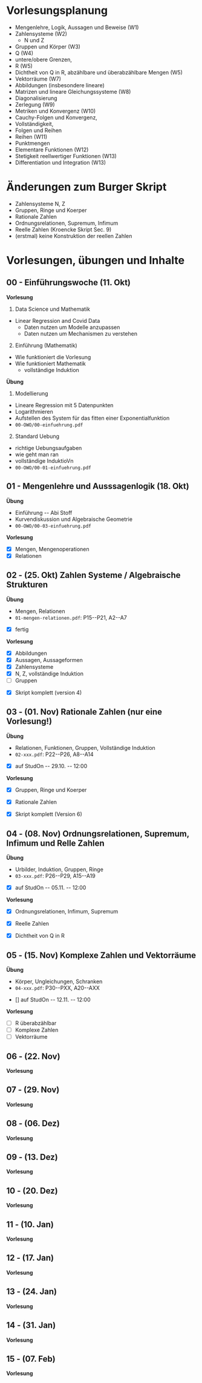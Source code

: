 # Vorlesungsplanung 

 * Mengenlehre, Logik, Aussagen und Beweise (W1)
 * Zahlensysteme (W2) 
   * N und Z
 * Gruppen und K&ouml;rper (W3)
 * Q (W4)
 * untere/obere Grenzen,
 * R (W5) 
 * Dichtheit von Q in R, abzählbare und überabzählbare Mengen (W5)
 * Vektorr&auml;ume (W7)
 * Abbildungen (insbesondere lineare) 
 * Matrizen und lineare Gleichungssysteme (W8)
 * Diagonalisierung 
 * Zerlegung (W9)
 * Metriken und Konvergenz (W10)
 * Cauchy-Folgen und Konvergenz, 
 * Vollständigkeit, 
 * Folgen und Reihen
 * Reihen (W11)
 * Punktmengen
 * Elementare Funktionen (W12)
 * Stetigkeit reellwertiger Funktionen (W13)
 * Differentiation und Integration (W13)

# &Auml;nderungen zum Burger Skript

 * Zahlensysteme N, Z
 * Gruppen, Ringe und Koerper
 * Rationale Zahlen
 * Ordnungsrelationen, Supremum, Infimum
 * Reelle Zahlen (Kroencke Skript Sec. 9)
 * (erstmal) keine Konstruktion der reellen Zahlen

# Vorlesungen, &uuml;bungen und Inhalte

## 00 - Einf&uuml;hrungswoche (11. Okt)

**Vorlesung**

1. Data Science und Mathematik

 * Linear Regression and Covid Data
   * Daten nutzen um Modelle anzupassen
   * Daten nutzen um Mechanismen zu verstehen

2. Einf&uuml;hrung (Mathematik)

 * Wie funktioniert die Vorlesung
 * Wie funktioniert Mathematik
   * vollst&auml;ndige Induktion


**&Uuml;bung**

1. Modellierung

 * Lineare Regression mit 5 Datenpunkten
 * Logarithmieren
 * Aufstellen des System f&uuml;r das fitten einer Exponentialfunktion
 * `00-OWO/00-einfuehrung.pdf`

2. Standard Uebung 

 * richtige Uebungsaufgaben
 * wie geht man ran
 * vollst&auml;ndige InduktioVn
 * `00-OWO/00-01-einfuehrung.pdf`


## 01 - Mengenlehre und Ausssagenlogik (18. Okt)

**&Uuml;bung**

 * Einf&uuml;hrung -- Abi Stoff
 * Kurvendiskussion und Algebraische Geometrie
 * `00-OWO/00-03-einfuehrung.pdf`
 

**Vorlesung**

 * [x] Mengen, Mengenoperationen
 * [x] Relationen

## 02 -  (25. Okt) Zahlen Systeme / Algebraische Strukturen

**&Uuml;bung**
 
  * Mengen, Relationen
  * `01-mengen-relationen.pdf`: P15--P21, A2--A7
  - [x] fertig

**Vorlesung**

 * [x] Abbildungen
 * [x] Aussagen, Aussageformen
 * [x] Zahlensysteme
 * [x] N, Z, vollst&auml;ndige Induktion
 * [ ] Gruppen

 - [x] Skript komplett (version 4)

## 03 -  (01. Nov) Rationale Zahlen (nur eine Vorlesung!)

**&Uuml;bung**

  * Relationen, Funktionen, Gruppen, Vollst&auml;ndige Induktion
  * `02-xxx.pdf`: P22--P26, A8--A14
  - [x] auf StudOn -- 29.10. -- 12:00

**Vorlesung**

   * [x] Gruppen, Ringe und Koerper
   * [x] Rationale Zahlen
   * [x] Skript komplett (Version 6)


## 04 -  (08. Nov) Ordnungsrelationen, Supremum, Infimum und Relle Zahlen

**&Uuml;bung**

  * Urbilder, Induktion, Gruppen, Ringe
  * `03-xxx.pdf`: P26--P29, A15--A19
  - [x] auf StudOn -- 05.11. -- 12:00

**Vorlesung**

  * [x] Ordnungsrelationen, Infimum, Supremum
  * [x] Reelle Zahlen
  * [x] Dichtheit von Q in R


## 05 -  (15. Nov) Komplexe Zahlen und Vektorr&auml;ume

**&Uuml;bung**

  * K&ouml;rper, Ungleichungen, Schranken
  * `04-xxx.pdf`: P30--PXX, A20--AXX
  - [] auf StudOn -- 12.11. -- 12:00


**Vorlesung**

  * [ ] R &uuml;berabz&auml;hlbar
  * [ ] Komplexe Zahlen
  * [ ] Vektorr&auml;ume

## 06 -  (22. Nov)

**Vorlesung**

## 07 -  (29. Nov)

**Vorlesung**

## 08 -  (06. Dez)

**Vorlesung**

## 09 -  (13. Dez)

**Vorlesung**

## 10 -  (20. Dez)

**Vorlesung**

## 11 -  (10. Jan)

**Vorlesung**

## 12 -  (17. Jan)

**Vorlesung**

## 13 -  (24. Jan)

**Vorlesung**

## 14 -  (31. Jan)

**Vorlesung**

## 15 -  (07. Feb)

**Vorlesung**
